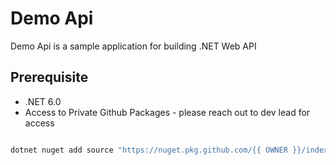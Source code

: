 # Demo Api

Demo Api is a sample application for building .NET Web API

## Prerequisite

 * .NET 6.0
 * Access to Private Github Packages - please reach out to dev lead for access

```csharp

dotnet nuget add source "https://nuget.pkg.github.com/{{ OWNER }}/index.json" --name "GitHub" --username "{{ USERNAME }}" --password "{{ TOKEN }}"

```